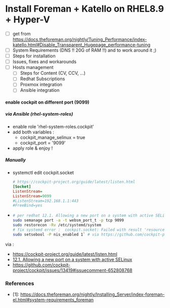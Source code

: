 # Install Foreman + Katello on RHEL8.9 + Hyper-V

- [ ] get from  https://docs.theforeman.org/nightly/Tuning_Performance/index-katello.html#Disable_Transparent_Hugepage_performance-tuning
 - [ ] System Requirements (DNS !! 20G of RAM !!) and to work around it ;)
 - [ ] Steps for installation
 - [ ] Issues, fixes and workarounds
- [ ] Hosts management
  - [ ] Steps for Content (CV, CCV, ...)
  - [ ] Redhat Subscriptions
  - [ ] Proxmox integration
  - [ ] Ansible integration

#### enable cockpit on different port (9099)
 ##### via Ansible (rhel-system-roles)
 - enable role 'rhel-system-roles.cockpit'
 - add both variables :
   - cockpit_manage_selinux	= true
   - cockpit_port = '9099'
 - apply role & enjoy !
 ##### Manually
 - systemctl edit cockpit.socket
   ```ini
   # https://cockpit-project.org/guide/latest/listen.html
   [Socket]
   ListenStream=
   ListenStream=9099
   #ListenStream=192.168.1.1:443
   #FreeBind=yes
   ```
-
  ```bash
  # per redhat 12.1. Allowing a new port on a system with active SELinux
  sudo semanage port -a -t websm_port_t -p tcp 9099
  sudo restorecon -Rv /etc/systemd/system
  # fix systemd error :  cockpit.socket: Failed with result 'resources'.
  sudo setsebool -P nis_enabled 1` # via https://github.com/cockpit-project/cockpit/issues/13419#issuecomment-652808768
  ```
via :
- https://cockpit-project.org/guide/latest/listen.html
- [12.1. Allowing a new port on a system with active SELinux](https://access.redhat.com/documentation/en-us/red_hat_enterprise_linux/8/html-single/managing_systems_using_the_rhel_8_web_console/index#allowing-a-new-port-with-selinux_configuring-the-web-console-listening-port)
- https://github.com/cockpit-project/cockpit/issues/13419#issuecomment-652808768

### References
* <a id="1">[1]</a>: https://docs.theforeman.org/nightly/Installing_Server/index-foreman-el.html#system-requirements_foreman
